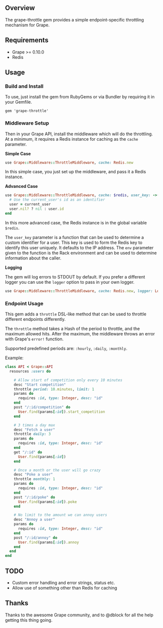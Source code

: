 ## Overview

The grape-throttle gem provides a simple endpoint-specific throttling mechanism for Grape.

## Requirements

* Grape >= 0.10.0
* Redis

## Usage

### Build and Install

To use, just install the gem from RubyGems or via Bundler by requiring it in your Gemfile.

```
gem 'grape-throttle'
```

### Middleware Setup

Then in your Grape API, install the middleware which will do the throttling. At a minimum, it requires a Redis instance for caching as the `cache` parameter.

**Simple Case**

```ruby
use Grape::Middleware::ThrottleMiddleware, cache: Redis.new
```

In this simple case, you just set up the middleware, and pass it a Redis instance.

**Advanced Case**

```ruby
use Grape::Middleware::ThrottleMiddleware, cache: $redis, user_key: ->(env) do
  # Use the current_user's id as an identifier
  user = current_user
  user.nil? ? nil : user.id
end
```

In this more advanced case, the Redis instance is in the global variable `$redis`.

The `user_key` parameter is a function that can be used to determine a custom identifier for a user. This key is used to form the Redis key to identify this user uniquely. It defaults to the IP address. The `env` parameter given to the function is the Rack environment and can be used to determine information about the caller.

**Logging**

The gem will log errors to STDOUT by default. If you prefer a different logger you can use the `logger` option to pass in your own logger.

```ruby
use Grape::Middleware::ThrottleMiddleware, cache: Redis.new, logger: Logger.new('my_custom_log.log')
```

### Endpoint Usage

This gem adds a `throttle` DSL-like method that can be used to throttle different endpoints differently.

The `throttle` method takes a Hash of the period to throttle, and the maximum allowed hits. After the maximum, the middleware throws an error with Grape's `error!` function.

Supported predefined periods are: `:hourly`, `:daily`, `:monthly`.

Example:

```ruby
class API < Grape::API
  resources :users do

    # Allow start of competition only every 10 minutes
    desc "Start competition"
    throttle period: 10.minutes, limit: 1
    params do
      requires :id, type: Integer, desc: "id"
    end
    post "/:id/competition" do
      User.find(params[:id]).start_competition
    end

    # 3 times a day max
    desc "Fetch a user"
    throttle daily: 3
    params do
      requires :id, type: Integer, desc: "id"
    end
    get "/:id" do
      User.find(params[:id])
    end

    # Once a month or the user will go crazy
    desc "Poke a user"
    throttle monthly: 1
    params do
      requires :id, type: Integer, desc: "id"
    end
    post "/:id/poke" do
      User.find(params[:id]).poke
    end

    # No limit to the amount we can annoy users
    desc "Annoy a user"
    params do
      requires :id, type: Integer, desc: "id"
    end
    post "/:id/annoy" do
      User.find(params[:id]).annoy
    end
  end
end
```

## TODO

* Custom error handling and error strings, status etc.
* Allow use of something other than Redis for caching

## Thanks

Thanks to the awesome Grape community, and to @dblock for all the help getting this thing going.
